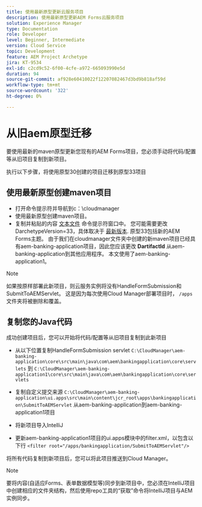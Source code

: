 ```yaml
---
title: 使用最新原型更新云服务项目
description: 使用最新原型更新AEM Forms云服务项目
solution: Experience Manager
type: Documentation
role: Developer
level: Beginner, Intermediate
version: Cloud Service
topic: Development
feature: AEM Project Archetype
jira: KT-9534
exl-id: c2cd9c52-6f00-4cfe-a972-665093990e5d
duration: 94
source-git-commit: af928e60410022f12207082467d3bd9b818af59d
workflow-type: tm+mt
source-wordcount: '322'
ht-degree: 0%

---
```


# 从旧aem原型迁移

要使用最新的maven原型更新您现有的AEM Forms项目，您必须手动将代码/配置等从旧项目复制到新项目。

执行以下步骤，将使用原型30创建的项目迁移到原型33项目

## 使用最新原型创建maven项目

* 打开命令提示符并导航到c：\cloudmanager
* 使用最新原型创建maven项目。
* 复制并粘贴的内容 [文本文件](assets/creating-maven-project.txt) 命令提示符窗口中。 您可能需要更改DarchetypeVersion=33，具体取决于 [最新版本](https://github.com/adobe/aem-project-archetype/releases). 原型33包括新的AEM Forms主题。
由于我们在cloudmanager文件夹中创建的新maven项目已经具有aem-banking-application项目，因此您应该更改 **DartifactId** 从aem-banking-application到其他应用程序。 本文使用了aem-banking-application1。

>[!NOTE]
>
>如果按原样部署此新项目，则云服务实例将没有HandleFormSubmission和SubmitToAEMServlet。 这是因为每次使用Cloud Manager部署项目时， `/apps` 文件夹将被删除和覆盖。

## 复制您的Java代码

成功创建项目后，您可以开始将代码/配置等从旧项目复制到此新项目

* 从以下位置复制HandleFormSubmission servlet ```C:\CloudManager\aem-banking-application\core\src\main\java\com\aem\bankingapplication\core\servlets```
到
  ```C:\CloudManager\aem-banking-application1\core\src\main\java\com\aem\bankingapplication\core\servlets```

* 复制自定义提交来源
  ```C:\CloudManager\aem-banking-application\ui.apps\src\main\content\jcr_root\apps\bankingapplication\SubmitToAEMServlet``` 从aem-banking-application到aem-banking-application1项目

* 将新项目导入IntelliJ

* 更新aem-banking-application1项目的ui.apps模块中的filter.xml，以包含以下行
  ```<filter root="/apps/bankingapplication/SubmitToAEMServlet"/>```

将所有代码复制到新项目后，您可以将此项目推送到Cloud Manager。

>[!NOTE]
>
>要将内容(自适应Forms、表单数据模型等)同步到新项目中，您必须在IntelliJ项目中创建相应的文件夹结构，然后使用repo工具的“获取”命令将IntelliJ项目与AEM实例同步。

